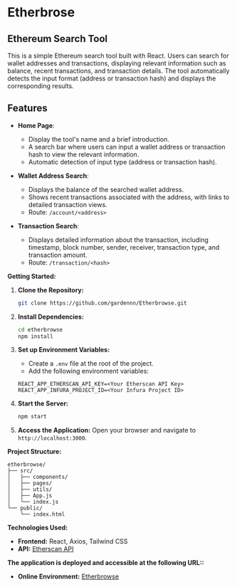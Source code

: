 # Etherbrose

## Ethereum Search Tool

This is a simple Ethereum search tool built with React. Users can search for wallet addresses and transactions, displaying relevant information such as balance, recent transactions, and transaction details. The tool automatically detects the input format (address or transaction hash) and displays the corresponding results.

## Features

- **Home Page**: 
  - Display the tool's name and a brief introduction.
  - A search bar where users can input a wallet address or transaction hash to view the relevant information.
  - Automatic detection of input type (address or transaction hash).

- **Wallet Address Search**:
  - Displays the balance of the searched wallet address.
  - Shows recent transactions associated with the address, with links to detailed transaction views.
  - Route: `/account/<address>`

- **Transaction Search**:
  - Displays detailed information about the transaction, including timestamp, block number, sender, receiver, transaction type, and transaction amount.
  - Route: `/transaction/<hash>`

**Getting Started:**

1. **Clone the Repository:**

   ```bash
   git clone https://github.com/gardennn/Etherbrowse.git
   ```

2. **Install Dependencies:**

   ```bash
   cd etherbrowse
   npm install
   ```

3. **Set up Environment Variables:**

   - Create a `.env` file at the root of the project.
   - Add the following environment variables:
   ```
   REACT_APP_ETHERSCAN_API_KEY=<Your Etherscan API Key>
   REACT_APP_INFURA_PROJECT_ID=<Your Infura Project ID>
   ```

4. **Start the Server:**

   ```bash
   npm start
   ```

5. **Access the Application:**
   Open your browser and navigate to `http://localhost:3000`.

**Project Structure:**

```
etherbrowse/
├── src/
│   ├── components/
│   ├── pages/
│   ├── utils/
│   ├── App.js
│   └── index.js
└── public/
    └── index.html
```

**Technologies Used:**

- **Frontend:** React, Axios, Tailwind CSS
- **API:** [Etherscan API](https://docs.etherscan.io/)

**The application is deployed and accessible at the following URL::**

- **Online Environment:** [Etherbrowse](https://etherbrowse.vercel.app/)